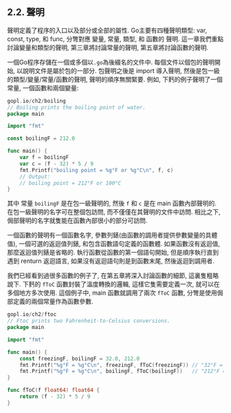 ## 2.2. 聲明

聲明定義了程序的入口以及部分或全部的屬性. Go主要有四種聲明類型:  var, const, type, 和 func, 分彆對應 變量, 常量, 類型, 和 函數的 聲明. 這一章我們重點討論變量和類型的聲明, 第三章將討論常量的聲明, 第五章將討論函數的聲明.

一個Go程序存儲在一個或多個以`.go`為後綴名的文件中. 每個文件以個包的聲明開始, 以說明文件是屬於包的一部分.
包聲明之後是 import 導入聲明, 然後是包一級的類型/變量/常量/函數的聲明, 聲明的順序無關緊要. 例如, 下麫的例子聲明了一個常量, 一個函數和兩個變量:

```Go
gopl.io/ch2/boiling
// Boiling prints the boiling point of water.
package main

import "fmt"

const boilingF = 212.0

func main() {
	var f = boilingF
	var c = (f - 32) * 5 / 9
	fmt.Printf("boiling point = %g°F or %g°C\n", f, c)
	// Output:
	// boiling point = 212°F or 100°C
}
```

其中 常量 `boilingF` 是在包一級聲明的, 然後 `f` 和 `c` 是在 main 函數內部聲明的. 在包一級聲明的名字可在整個包訪問, 而不僅僅在其聲明的文件中訪問. 相比之下, 侷部聲明的名字就隻能在函數內部很小的部分可訪問.

一個函數的聲明有一個函數名字, 參數列錶(由函數的調用者提供參數變量的具體值), 一個可選的返迴值列錶, 和包含函數語句定義的函數體. 如果函數沒有返迴值, 那麼返迴值列錶是省略的. 執行函數從函數的第一個語句開始, 但是順序執行直到遇到 renturn 返迴語言, 如果沒有返迴語句則是到函數末尾, 然後返迴到調用者.

我們已經看到過很多函數的例子了, 在第五章將深入討論函數的細節, 這裏隻粗略說下. 下麫的 `fToC` 函數封裝了溫度轉換的邏輯, 這樣它隻需要定義一次, 就可以在多個地方多次使用. 這個例子中, main 函數就調用了兩次 `fToC` 函數, 分彆是使用侷部定義的兩個常量作為函數參數.


```Go
gopl.io/ch2/ftoc
// Ftoc prints two Fahrenheit-to-Celsius conversions.
package main

import "fmt"

func main() {
	const freezingF, boilingF = 32.0, 212.0
	fmt.Printf("%g°F = %g°C\n", freezingF, fToC(freezingF)) // "32°F = 0°C"
	fmt.Printf("%g°F = %g°C\n", boilingF, fToC(boilingF))   // "212°F = 100°C"
}

func fToC(f float64) float64 {
	return (f - 32) * 5 / 9
}
```

